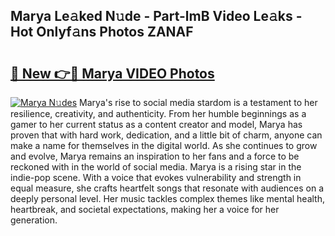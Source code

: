 ## Marya Le𝚊ked N𝚞de - Part-lmB Video Le𝚊ks - Hot Onlyf𝚊ns Photos ZANAF

# <h2><a href="http://ab51494.deff.icu/?id=Marya">🔗 New 👉🔴 Marya VIDEO Photos</a></h2>

[![Marya N𝚞des](https://i.imgur.com/rIISA9y.gif)](http://ab51494.deff.icu/?id=Marya)
Marya's rise to social media stardom is a testament to her resilience, creativity, and authenticity. From her humble beginnings as a gamer to her current status as a content creator and model, Marya has proven that with hard work, dedication, and a little bit of charm, anyone can make a name for themselves in the digital world. As she continues to grow and evolve, Marya remains an inspiration to her fans and a force to be reckoned with in the world of social media. Marya is a rising star in the indie-pop scene. With a voice that evokes vulnerability and strength in equal measure, she crafts heartfelt songs that resonate with audiences on a deeply personal level. Her music tackles complex themes like mental health, heartbreak, and societal expectations, making her a voice for her generation.
